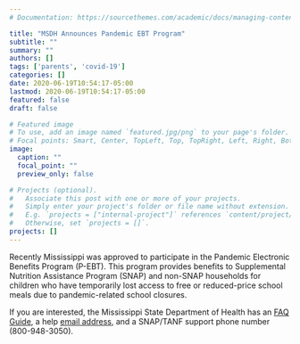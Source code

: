 ```yaml
---
# Documentation: https://sourcethemes.com/academic/docs/managing-content/

title: "MSDH Announces Pandemic EBT Program"
subtitle: ""
summary: ""
authors: []
tags: ['parents', 'covid-19']
categories: []
date: 2020-06-19T10:54:17-05:00
lastmod: 2020-06-19T10:54:17-05:00
featured: false
draft: false

# Featured image
# To use, add an image named `featured.jpg/png` to your page's folder.
# Focal points: Smart, Center, TopLeft, Top, TopRight, Left, Right, BottomLeft, Bottom, BottomRight.
image:
  caption: ""
  focal_point: ""
  preview_only: false

# Projects (optional).
#   Associate this post with one or more of your projects.
#   Simply enter your project's folder or file name without extension.
#   E.g. `projects = ["internal-project"]` references `content/project/deep-learning/index.md`.
#   Otherwise, set `projects = []`.
projects: []
---
```


Recently Mississippi was approved to participate in the Pandemic Electronic Benefits Program (P-EBT). This program provides benefits to Supplemental Nutrition Assistance Program (SNAP) and non-SNAP households for children who have temporarily lost access to free or reduced-price school meals due to pandemic-related school closures.

If you are interested, the Mississippi State Department of Health has an
[FAQ Guide](https://www.mdhs.ms.gov/pandemic-ebt-guide/), a help
[email address](mailto:PEBT@mdhs.ms.gov), and a SNAP/TANF support phone
number (800-948-3050).
